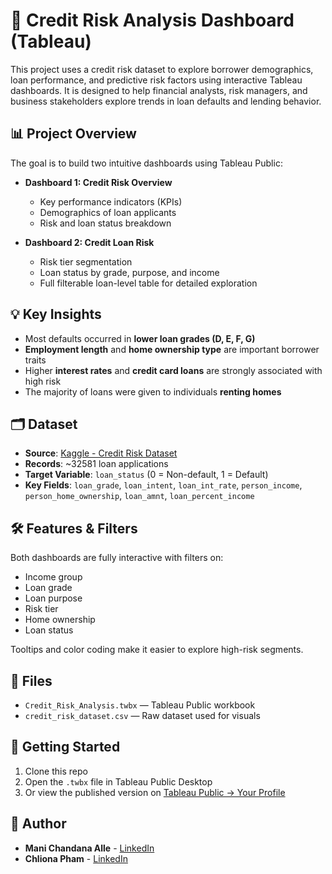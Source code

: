 # 🏦 Credit Risk Analysis Dashboard (Tableau)

This project uses a credit risk dataset to explore borrower demographics, loan performance, and predictive risk factors using interactive Tableau dashboards. It is designed to help financial analysts, risk managers, and business stakeholders explore trends in loan defaults and lending behavior.

## 📊 Project Overview

The goal is to build two intuitive dashboards using Tableau Public:

- **Dashboard 1: Credit Risk Overview**
  - Key performance indicators (KPIs)
  - Demographics of loan applicants
  - Risk and loan status breakdown

- **Dashboard 2: Credit Loan Risk**
  - Risk tier segmentation
  - Loan status by grade, purpose, and income
  - Full filterable loan-level table for detailed exploration

## 💡 Key Insights

- Most defaults occurred in **lower loan grades (D, E, F, G)**
- **Employment length** and **home ownership type** are important borrower traits
- Higher **interest rates** and **credit card loans** are strongly associated with high risk
- The majority of loans were given to individuals **renting homes**

## 🗂️ Dataset

- **Source**: [Kaggle - Credit Risk Dataset](https://www.kaggle.com/datasets/laotse/credit-risk-dataset)
- **Records**: ~32581 loan applications
- **Target Variable**: `loan_status` (0 = Non-default, 1 = Default)
- **Key Fields**: `loan_grade`, `loan_intent`, `loan_int_rate`, `person_income`, `person_home_ownership`, `loan_amnt`, `loan_percent_income`

## 🛠 Features & Filters

Both dashboards are fully interactive with filters on:
- Income group
- Loan grade
- Loan purpose
- Risk tier
- Home ownership
- Loan status

Tooltips and color coding make it easier to explore high-risk segments.

## 📁 Files

- `Credit_Risk_Analysis.twbx` — Tableau Public workbook
- `credit_risk_dataset.csv` — Raw dataset used for visuals

## 🚀 Getting Started

1. Clone this repo
2. Open the `.twbx` file in Tableau Public Desktop
3. Or view the published version on [Tableau Public → Your Profile](https://public.tableau.com/)

## 👤 Author

- **Mani Chandana Alle** - [LinkedIn](https://www.linkedin.com/in/manichandanaalle/)
- **Chliona Pham** - [LinkedIn](https://www.linkedin.com/in/chlio59/)


